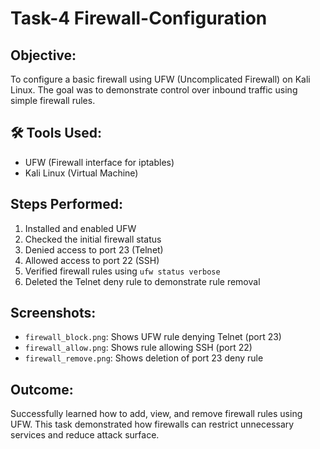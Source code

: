 # Task-4 Firewall-Configuration

## Objective:
To configure a basic firewall using UFW (Uncomplicated Firewall) on Kali Linux. The goal was to demonstrate control over inbound traffic using simple firewall rules.

## 🛠 Tools Used:
- UFW (Firewall interface for iptables)
- Kali Linux (Virtual Machine)

## Steps Performed:

1. Installed and enabled UFW
2. Checked the initial firewall status
3. Denied access to port 23 (Telnet)
4. Allowed access to port 22 (SSH)
5. Verified firewall rules using `ufw status verbose`
6. Deleted the Telnet deny rule to demonstrate rule removal

## Screenshots:
- `firewall_block.png`: Shows UFW rule denying Telnet (port 23)
- `firewall_allow.png`: Shows rule allowing SSH (port 22)
- `firewall_remove.png`: Shows deletion of port 23 deny rule

## Outcome:
Successfully learned how to add, view, and remove firewall rules using UFW. This task demonstrated how firewalls can restrict unnecessary services and reduce attack surface.
